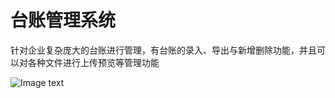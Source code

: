 # 台账管理系统
针对企业复杂庞大的台账进行管理，有台账的录入、导出与新增删除功能，并且可以对各种文件进行上传预览等管理功能

![Image text](https://github.com/flyingsnows/StandingBookManage/blob/master/img-storage/1.png)
